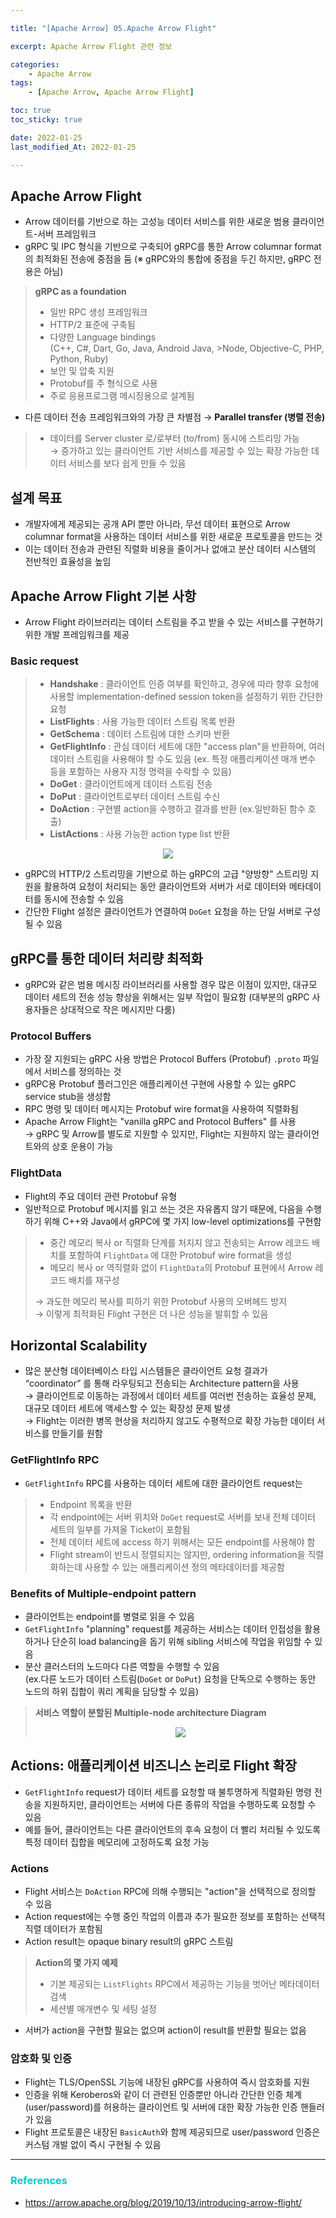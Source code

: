 ```yaml
---

title: "[Apache Arrow] 05.Apache Arrow Flight" 

excerpt: Apache Arrow Flight 관련 정보  

categories: 
    - Apache Arrow
tags:
    - [Apache Arrow, Apache Arrow Flight]

toc: true
toc_sticky: true

date: 2022-01-25
last_modified_At: 2022-01-25

---
```


## Apache Arrow Flight 
- Arrow 데이터를 기반으로 하는 고성능 데이터 서비스를 위한 새로운 범용 클라이언트-서버 프레임워크 
- gRPC 및 IPC 형식을 기반으로 구축되어 gRPC를 통한 Arrow columnar format의 최적화된 전송에 중점을 둠 (※ gRPC와의 통합에 중점을 두긴 하지만, gRPC 전용은 아님)

> **gRPC as a foundation**
> - 일반 RPC 생성 프레임워크 
> - HTTP/2 표준에 구축됨 
> - 다양한 Language bindings        
>   (C++, C#, Dart, Go, Java, Android Java, >Node, Objective-C, PHP, Python, Ruby)
> - 보안 및 압축 지원 
> - Protobuf를 주 형식으로 사용 
> - 주로 응용프로그램 메시징용으로 설계됨 

- 다른 데이터 전송 프레임워크와의 가장 큰 차별점 → **Parallel transfer (병렬 전송)**

> - 데이터를 Server cluster 로/로부터 (to/from) 동시에 스트리밍 가능      
>    → 증가하고 있는 클라이언트 기반 서비스를 제공할 수 있는 확장 가능한 데이터 서비스를 보다 쉽게 만들 수 있음 


## 설계 목표 
- 개발자에게 제공되는 공개 API 뿐만 아니라, 무선 데이터 표현으로 Arrow columnar format을 사용하는 데이터 서비스를 위한 새로운 프로토콜을 만드는 것 
- 이는 데이터 전송과 관련된 직렬화 비용을 줄이거나 없애고 분산 데이터 시스템의 전반적인 효율성을 높임 



## Apache Arrow Flight 기본 사항 
- Arrow Flight 라이브러리는 데이터 스트림을 주고 받을 수 있는 서비스를 구현하기 위한 개발 프레임워크를 제공 

### Basic request 

> - **Handshake** : 클라이언트 인증 여부를 확인하고, 경우에 따라 향후 요청에 사용할 implementation-defined session token을 설정하기 위한 간단한 요청 
> - **ListFlights** : 사용 가능한 데이터 스트림 목록 반환 
> - **GetSchema** : 데이터 스트림에 대한 스키마 반환 
> - **GetFlightInfo** : 관심 데이터 세트에 대한 "access plan"을 반환하며, 여러 데이터 스트림을 사용해야 할 수도 있음 (ex. 특정 애플리케이션 매개 변수 등을 포함하는 사용자 지정 명력을 수락할 수 있음)
> - **DoGet** : 클라이언트에게 데이터 스트림 전송 
> - **DoPut** : 클라이언트로부터 데이터 스트림 수신 
> - **DoAction** : 구현별 action을 수행하고 결과를 반환 (ex.일반화된 함수 호출)
> - **ListActions** : 사용 가능한 action type list 반환
<p align="center"><img src="/assets/img/Flight_1.png"></p>

- gRPC의 HTTP/2 스트리밍을 기반으로 하는 gRPC의 고급 "양방향" 스트리밍 지원을 활용하여 요청이 처리되는 동안 클라이언트와 서버가 서로 데이터와 메타데이터를 동시에 전송할 수 있음 
- 간단한 Flight 설정은 클라이언트가 연결하여 `DoGet` 요청을 하는 단일 서버로 구성될 수 있음 



## gRPC를 통한 데이터 처리량 최적화 
- gRPC와 같은 범용 메시징 라이브러리를 사용할 경우 많은 이점이 있지만, 대규모 데이터 세트의 전송 성능 향상을 위해서는 일부 작업이 필요함 (대부분의 gRPC 사용자들은 상대적으로 작은 메시지만 다룸)

### Protocol Buffers 
- 가장 잘 지원되는 gRPC 사용 방법은 Protocol Buffers (Protobuf) `.proto` 파일에서 서비스를 정의하는  것 
- gRPC용 Protobuf 플러그인은 애플리케이션 구현에 사용할 수 있는 gRPC service stub을 생성함 
- RPC 명령 및 데이터 메시지는 Protobuf wire format을 사용하여 직렬화됨 
- Apache Arrow Flight는 "vanilla gRPC and Protocol Buffers" 를 사용      
  → gRPC 및 Arrow를 별도로 지원할 수 있지만, Flight는 지원하지 않는 클라이언트와의 상호 운용이 가능 

### FlightData 
- Flight의 주요 데이터 관련 Protobuf 유형 
- 일반적으로 Protobuf 메시지를 읽고 쓰는 것은 자유롭지 않기 때문에, 다음을 수행하기 위해 C++와 Java에서 gRPC에 몇 가지 low-level optimizations를 구현함 

> - 중간 메모리 복사 or 직렬화 단계를 처지지 않고 전송되는 Arrow 레코드 배치를 포함하여 `FlightData` 에 대한 Protobuf wire format을 생성 
>- 메모리 복사 or 역직렬화 없이 `FlightData`의 Protobuf 표현에서 Arrow 레코드 배치를 재구성 
> 
> → 과도한 메모리 복사를 피하기 위한 Protobuf 사용의 오버헤드 방지              
> → 이렇게 최적화된 Flight 구현은 더 나은 성능을 발휘할 수 있음 



## Horizontal Scalability 
- 많은 분산형 데이터베이스 타입 시스템들은 클라이언트 요청 결과가 “coordinator” 를 통해 라우팅되고 전송되는 Architecture pattern을 사용        
  → 클라이언트로 이동하는 과정에서 데이터 세트를 여러번 전송하는 효율성 문제, 대규모 데이터 세트에 액세스할 수 있는 확장성 문제 발생         
  → Flight는 이러한 병목 현상을 처리하지 않고도 수평적으로 확장 가능한 데이터 서비스를 만들기를 원함 

### GetFlightInfo RPC 
- `GetFlightInfo` RPC를 사용하는 데이터 세트에 대한 클라이언트 request는 

> - Endpoint 목록을 반환
> - 각 endpoint에는 서버 위치와 `DoGet` request로 서버를 보내 전체 데이터 세트의 일부를 가져올 Ticket이 포함됨 
> - 전체 데이터 세트에 access 하기 위해서는 모든 endpoint를 사용해야 함 
> - Flight stream이 반드시 정렬되지는 않지만, ordering information을 직렬화하는데 사용할 수 있는 애플리케이션 정의 메타데이터를 제공함 

### Benefits of Multiple-endpoint pattern 
- 클라이언트는 endpoint를 병렬로 읽을 수 있음 
- `GetFlightInfo` "planning" request를 제공하는 서비스는 데이터 인접성을 활용하거나 단순히 load balancing을 돕기 위해 sibling 서비스에 작업을 위임할 수 있음 
- 분산 클러스터의 노드마다 다른 역할을 수행할 수 있음            
  (ex.다른 노드가 데이터 스트림(`DoGet` or `DoPut`) 요청을 단독으로 수행하는 동안 노드의 하위 집합이 쿼리 계획을 담당할 수 있음)

> **서비스 역할이 분할된 Multiple-node architecture Diagram**
>
> <p align="center"><img src="/assets/img/MultipleNodeArchitecture.png"></p>



## Actions: 애플리케이션 비즈니스 논리로 Flight 확장 
- `GetFlightInfo` request가 데이터 세트를 요청할 때 불투명하게 직렬화된 명령 전송을 지원하지만, 클라이언트는 서버에 다른 종류의 작업을 수행하도록 요청할 수 있음 
- 예를 들어, 클라이언트는 다른 클라이언트의 후속 요청이 더 빨리 처리될 수 있도록 특정 데이터 집합을 메모리에 고정하도록 요청 가능 

### Actions 
- Flight 서비스는 `DoAction` RPC에 의해 수행되는 "action"을 선택적으로 정의할 수 있음 
- Action request에는 수행 중인 작업의 이름과 추가 필요한 정보를 포함하는 선택적 직렬 데이터가 포함됨 
- Action result는 opaque binary result의 gRPC 스트림 

> **Action의 몇 가지 예제** 
> - 기본 제공되는 `ListFlights` RPC에서 제공하는 기능을 벗어난 메타데이터 검색 
> - 세션별 매개변수 및 세팅 설정 

- 서버가 action을 구현할 필요는 없으며 action이 result를 반환할 필요는 없음 



### 암호화 및 인증 
- Flight는 TLS/OpenSSL 기능에 내장된 gRPC를 사용하여 즉시 암호화를 지원 
- 인증을 위해 Keroberos와 같이 더 관련된 인증뿐만 아니라 간단한 인증 체계 (user/password)를 허용하는 클라이언트 및 서버에 대한 확장 가능한 인증 핸들러가 있음 
- Flight 프로토콜은 내장된 `BasicAuth`와 함께 제공되므로 user/password 인증은 커스텀 개발 없이 즉시 구현될 수 있음 


***

### <span style="color:#00CCCC">References</span>
- <https://arrow.apache.org/blog/2019/10/13/introducing-arrow-flight/>